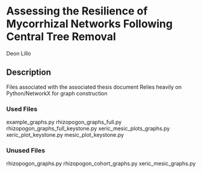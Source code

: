# Assessing the Resilience of Mycorrhizal Networks Following Central Tree Removal
Deon Lillo

## Description
Files associated with the associated thesis document
Relies heavily on Python/NetworkX for graph construction

### Used Files
example_graphs.py
rhizopogon_graphs_full.py
rhizopogon_graphs_full_keystone.py
xeric_mesic_plots_graphs.py
xeric_plot_keystone.py
mesic_plot_keystone.py

### Unused Files
rhizopogon_graphs.py
rhizopogon_cohort_graphs.py
xeric_mesic_graphs.py